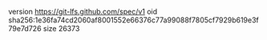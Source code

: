 version https://git-lfs.github.com/spec/v1
oid sha256:1e36fa74cd2060af8001552e66376c77a99088f7805cf7929b619e3f79e7d726
size 26373
